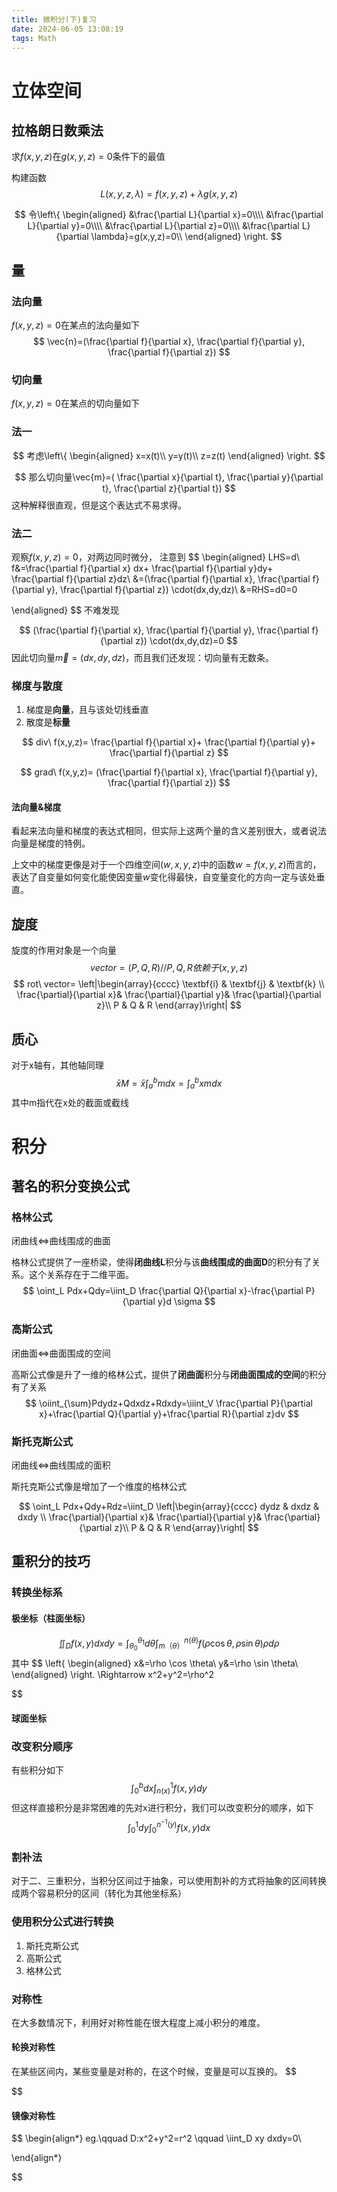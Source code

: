 ```yaml
---
title: 微积分(下)复习
date: 2024-06-05 13:08:19
tags: Math
---
```


# 立体空间
## 拉格朗日数乘法
<!--more-->
求$f(x,y,z)$在$g(x,y,z)=0$条件下的最值

构建函数
$$
L(x,y,z,\lambda)=f(x,y,z)+\lambda g(x,y,z)
$$

$$
令\left\{
    \begin{aligned}
        &\frac{\partial L}{\partial x}=0\\\\
        &\frac{\partial L}{\partial y}=0\\\\
        &\frac{\partial L}{\partial z}=0\\\\
        &\frac{\partial L}{\partial \lambda}=g(x,y,z)=0\\
    \end{aligned}
\right.
$$


## 量


### 法向量
$f(x,y,z)=0$在某点的法向量如下
$$
\vec{n}=(\frac{\partial f}{\partial x},
\frac{\partial f}{\partial y},
\frac{\partial f}{\partial z})
$$
### 切向量
$f(x,y,z)=0$在某点的切向量如下
### 法一
$$
考虑\left\{
        \begin{aligned}
            x=x(t)\\
            y=y(t)\\
            z=z(t)
        \end{aligned}
    \right.
$$

$$
那么切向量\vec{m}=(
\frac{\partial x}{\partial t},
\frac{\partial y}{\partial t},
\frac{\partial z}{\partial t})
$$
这种解释很直观，但是这个表达式不易求得。
### 法二
观察$f(x,y,z)=0$，对两边同时微分，
注意到
$$
\begin{aligned}
    LHS=d\ f&=\frac{\partial f}{\partial x} dx+
\frac{\partial f}{\partial y}dy+
\frac{\partial f}{\partial z}dz\\
&=(\frac{\partial f}{\partial x},
\frac{\partial f}{\partial y},
\frac{\partial f}{\partial z}) \cdot(dx,dy,dz)\\
&=RHS=d0=0

\end{aligned}
$$
不难发现

$$
(\frac{\partial f}{\partial x},
\frac{\partial f}{\partial y},
\frac{\partial f}{\partial z}) \cdot(dx,dy,dz)=0
$$
因此切向量$\vec{m}=(dx,dy,dz)$，而且我们还发现：切向量有无数条。


### 梯度与散度
1. 梯度是**向量**，且与该处切线垂直
2. 散度是**标量**

$$
div\ f(x,y,z)=
\frac{\partial f}{\partial x}+
\frac{\partial f}{\partial y}+
\frac{\partial f}{\partial z}
$$

$$
grad\ f(x,y,z)=
(\frac{\partial f}{\partial x},
\frac{\partial f}{\partial y},
\frac{\partial f}{\partial z})
$$

#### 法向量&梯度
看起来法向量和梯度的表达式相同，但实际上这两个量的含义差别很大，或者说法向量是梯度的特例。

上文中的梯度更像是对于一个四维空间$(w,x,y,z)$中的函数$w=f(x,y,z)$而言的，表达了自变量如何变化能使因变量$w$变化得最快，自变量变化的方向一定与该处垂直。

## 旋度
旋度的作用对象是一个向量
$$
vector=(P,Q,R)//P,Q,R依赖于(x,y,z)
$$
$$
rot\ vector=
\left|\begin{array}{cccc} 
    \textbf{i} &    \textbf{j}   & \textbf{k} \\ 
    \frac{\partial}{\partial x}&  
    \frac{\partial}{\partial y}&
    \frac{\partial}{\partial z}\\ 
    P & Q & R
\end{array}\right| 
$$

## 质心
对于x轴有，其他轴同理
$$
\bar x  M=\bar x \int_a^b m dx=\int_a^b x m dx
$$
其中m指代在x处的截面或截线




# 积分
## 著名的积分变换公式
### 格林公式

闭曲线$\Leftrightarrow$曲线围成的曲面

格林公式提供了一座桥梁，使得**闭曲线L**积分与该**曲线围成的曲面D**的积分有了关系。这个关系存在于二维平面。
$$
\oint_L Pdx+Qdy=\iint_D \frac{\partial Q}{\partial x}-\frac{\partial P}{\partial y}d \sigma
$$

### 高斯公式
闭曲面$\Leftrightarrow$曲面围成的空间

高斯公式像是升了一维的格林公式，提供了**闭曲面**积分与**闭曲面围成的空间**的积分有了关系
$$
\oiint_{\sum}Pdydz+Qdxdz+Rdxdy=\iiint_V \frac{\partial P}{\partial x}+\frac{\partial Q}{\partial y}+\frac{\partial R}{\partial z}dv
$$

### 斯托克斯公式
闭曲线$\Leftrightarrow$曲线围成的面积

斯托克斯公式像是增加了一个维度的格林公式

$$
\oint_L Pdx+Qdy+Rdz=\iint_D 
\left|\begin{array}{cccc} 
    dydz &    dxdz    & dxdy \\ 
    \frac{\partial}{\partial x}&  
    \frac{\partial}{\partial y}&
    \frac{\partial}{\partial z}\\ 
    P & Q & R
\end{array}\right| 
$$

## 重积分的技巧

### 转换坐标系
#### 极坐标（柱面坐标）
$$
\iint_D f(x,y)dxdy=\int_{\theta_0}^{\theta_1}d\theta \int_{m（\theta）}^{n(\theta)}f(\rho \cos \theta,\rho \sin \theta)\rho d\rho
$$
其中
$$
\left\{
\begin{aligned}
    x&=\rho \cos \theta\\
    y&=\rho \sin \theta\\
\end{aligned}
\right.
\Rightarrow
x^2+y^2=\rho^2

$$
#### 球面坐标 


### 改变积分顺序
有些积分如下 
$$
\int_0^b dx\int_{n(x)}^{1} f(x,y)dy
$$ 
但这样直接积分是非常困难的先对x进行积分，我们可以改变积分的顺序，如下 
$$
\int_0^{1} dy \int _0^{n^{-1}(y)}f(x,y)dx
$$ 

### 割补法 
对于二、三重积分，当积分区间过于抽象，可以使用割补的方式将抽象的区间转换成两个容易积分的区间（转化为其他坐标系）

### 使用积分公式进行转换 
1. 斯托克斯公式
2. 高斯公式
3. 格林公式

### 对称性
在大多数情况下，利用好对称性能在很大程度上减小积分的难度。
#### 轮换对称性
在某些区间内，某些变量是对称的，在这个时候，变量是可以互换的。
$$

$$
#### 镜像对称性
$$
\begin{align*}
eg.\qquad D:x^2+y^2=r^2 \qquad \iint_D xy dxdy=0\\


\end{align*}

$$


